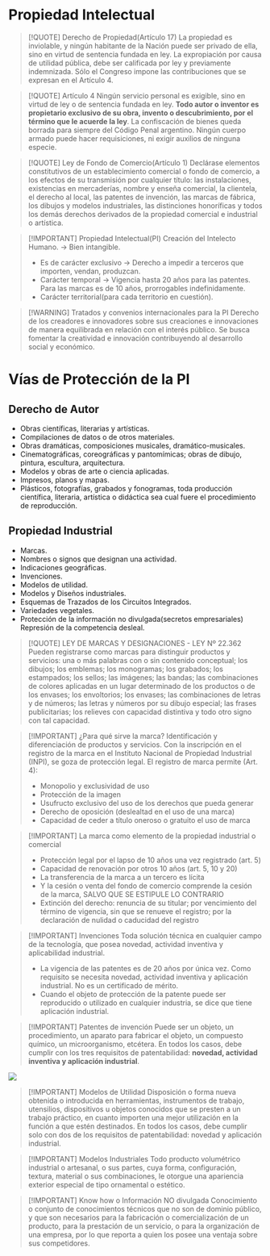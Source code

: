 # Propiedad Intelectual

> [!QUOTE] Derecho de Propiedad(Artículo 17)
> La propiedad es inviolable, y ningún habitante de la Nación puede ser privado de ella, sino en virtud de sentencia fundada en ley. La expropiación por causa de utilidad pública, debe ser calificada por ley y previamente indemnizada. Sólo el Congreso impone las contribuciones que se expresan en el Artículo 4.


> [!QUOTE] Artículo 4
> Ningún servicio personal es exigible, sino en virtud de ley o de sentencia fundada en ley. **Todo autor o inventor es propietario exclusivo de su obra, invento o descubrimiento, por el término que le acuerde la ley**. La confiscación de bienes queda borrada para siempre del Código Penal argentino. Ningún cuerpo armado puede hacer requisiciones, ni exigir auxilios de ninguna especie.


> [!QUOTE] Ley de Fondo de Comercio(Artículo 1)
> Declárase elementos constitutivos de un establecimiento comercial o fondo de comercio, a los efectos de su transmisión por cualquier título: las instalaciones, existencias en mercaderías, nombre y enseña comercial, la clientela, el derecho al local, las patentes de invención, las marcas de fábrica, los dibujos y modelos industriales, las distinciones honoríficas y todos los demás derechos derivados de la propiedad comercial e industrial o artística.



> [!IMPORTANT] Propiedad Intelectual(PI)
> Creación del Intelecto Humano. -> Bien intangible.
> - Es de carácter exclusivo -> Derecho a impedir a terceros que importen, vendan, produzcan.
> - Carácter temporal -> Vigencia hasta 20 años para las patentes. Para las marcas es de 10 años, prorrogables indefinidamente.
> - Carácter territorial(para cada territorio en cuestión).


> [!WARNING] Tratados y convenios internacionales para la PI
> Derecho de los creadores e innovadores sobre sus creaciones e innovaciones de manera equilibrada en relación con el interés público.
> Se busca fomentar la creatividad e innovación contribuyendo al desarrollo social y económico.

# Vías de Protección de la PI

## Derecho de Autor
- Obras científicas, literarias y artísticas.
- Compilaciones de datos o de otros materiales.
- Obras dramáticas, composiciones musicales, dramático-musicales.
- Cinematográficas, coreográficas y pantomímicas; obras de dibujo, pintura, escultura, arquitectura.
- Modelos y obras de arte o ciencia aplicadas.
- Impresos, planos y mapas.
- Plásticos, fotografías, grabados y fonogramas, toda producción científica, literaria, artística o didáctica sea cual fuere el procedimiento de reproducción.

## Propiedad Industrial
- Marcas.
- Nombres o signos que designan una actividad.
- Indicaciones geográficas.
- Invenciones.
- Modelos de utilidad.
- Modelos y Diseños industriales.
- Esquemas de Trazados de los Circuitos Integrados.
- Variedades vegetales.
- Protección de la información no divulgada(secretos empresariales) Represión de la competencia desleal.


> [!QUOTE] LEY DE MARCAS Y DESIGNACIONES - LEY Nº 22.362
> Pueden registrarse como marcas para distinguir productos y servicios: una o más palabras con o sin contenido conceptual; los dibujos; los emblemas; los monogramas; los grabados; los estampados; los sellos; las imágenes; las bandas; las combinaciones de colores aplicadas en un lugar determinado de los productos o de los envases; los envoltorios; los envases; las combinaciones de letras y de números; las letras y números por su dibujo especial; las frases publicitarias; los relieves con capacidad distintiva y todo otro signo con tal capacidad.


> [!IMPORTANT] ¿Para qué sirve la marca?
> Identificación y diferenciación de productos y servicios. Con la inscripción en el registro de la marca en el Instituto Nacional de Propiedad Industrial (INPI), se goza de protección legal. El registro de marca permite (Art. 4):
> - Monopolio y exclusividad de uso
> - Protección de la imagen
> - Usufructo exclusivo del uso de los derechos que pueda generar
> - Derecho de oposición (deslealtad en el uso de una marca)
> - Capacidad de ceder a título oneroso o gratuito el uso de marca


> [!IMPORTANT] La marca como elemento de la propiedad industrial o comercial
> - Protección legal por el lapso de 10 años una vez registrado (art. 5)
> - Capacidad de renovación por otros 10 años (art. 5, 10 y 20)
> - La transferencia de la marca a un tercero es lícita
> - Y la cesión o venta del fondo de comercio comprende la cesión de la marca, SALVO QUE SE ESTIPULE LO CONTRARIO
> - Extinción del derecho: renuncia de su titular; por vencimiento del término de vigencia, sin que se renueve el registro; por la declaración de nulidad o caducidad del registro


> [!IMPORTANT] Invenciones
> Toda solución técnica en cualquier campo de la tecnología, que posea novedad, actividad inventiva y aplicabilidad industrial.
> - La vigencia de las patentes es de 20 años por única vez. Como requisito se necesita novedad, actividad inventiva y aplicación industrial. No es un certificado de mérito.
> - Cuando el objeto de protección de la patente puede ser reproducido o utilizado en cualquier industria, se dice que tiene aplicación industrial.


> [!IMPORTANT] Patentes de invención
> Puede ser un objeto, un procedimiento, un aparato para fabricar el objeto, un compuesto químico, un microorganismo, etcétera. En todos los casos, debe cumplir con los tres requisitos de patentabilidad: **novedad, actividad inventiva y aplicación industrial**.


![](Pasted%20image%2020241119083942.png)


> [!IMPORTANT] Modelos de Utilidad
> Disposición o forma nueva obtenida o introducida en herramientas, instrumentos de trabajo, utensilios, dispositivos u objetos conocidos que se presten a un trabajo práctico, en cuanto importen una mejor utilización en la función a que estén destinados.
> En todos los casos, debe cumplir solo con dos de los requisitos de patentabilidad: novedad y aplicación industrial.


> [!IMPORTANT] Modelos Industriales
> Todo producto volumétrico industrial o artesanal, o sus partes, cuya forma, configuración, textura, material o sus combinaciones, le otorgue una apariencia exterior especial de tipo ornamental o estético.


> [!IMPORTANT] Know how o Información NO divulgada
> Conocimiento o conjunto de conocimientos técnicos que no son de dominio público, y que son necesarios para la fabricación o comercialización de un producto, para la prestación de un servicio, o para la organización de una empresa, por lo que reporta a quien los posee una ventaja sobre sus competidores.

